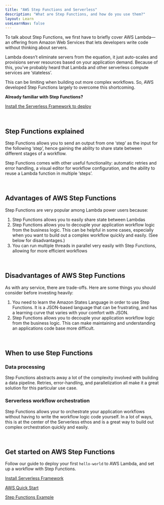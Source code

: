 ```yaml
---
title: "AWS Step Functions and Serverless"
description: "What are Step Functions, and how do you use them?"
layout: Learn
useLearnNav: false
---
```


To talk about Step Functions, we first have to briefly cover AWS Lambda—an offering from Amazon Web Services that lets developers write code without thinking about servers.

Lambda doesn’t eliminate servers from the equation, it just auto-scales and provisions server resources based on your application demand. Because of this, you’ve probably heard that Lambda and other serverless compute services are ‘stateless’.

This can be limiting when building out more complex workflows. So, AWS developed Step Functions largely to overcome this shortcoming.

**Already familiar with Step Functions?**

[Install the Serverless Framework to deploy](https://serverless.com/framework/docs/providers/aws/guide/quick-start/)

<br/>

## Step Functions explained

Step Functions allows you to send an output from one ‘step’ as the input for the following ‘step’, hence gaining the ability to share state between different stages of a workflow.

Step Functions comes with other useful functionality: automatic retries and error handling, a visual editor for workflow configuration, and the ability to reuse a Lambda function in multiple ‘steps’. 

<br/>

## Advantages of AWS Step Functions
Step Functions are very popular among Lambda power users because:

1. Step Functions allows you to easily share state between Lambdas 
2. Step Functions allows you to decouple your application workflow logic from the business logic. This can be helpful in some cases, especially when you want to build out a complex workflow quickly and easily. (See below for disadvantages.) 
3. You can run multiple threads in parallel very easily with Step Functions, allowing for more efficient workflows


<br/>

## Disadvantages of AWS Step Functions

As with any service, there are trade-offs. Here are some things you should consider before investing heavily:

1. You need to learn the Amazon States Language in order to use Step Functions. It is a JSON-based language that can be frustrating, and has a learning curve that varies with your comfort with JSON.
2. Step Functions allows you to decouple your application workflow logic from the business logic. This can make maintaining and understanding an applications code base more difficult.


<br/>

## When to use Step Functions

### Data processing

Step Functions abstracts away a lot of the complexity involved with building a data pipeline. Retries, error-handling, and parallelization all make it a great solution for this particular use case.

### Serverless workflow orchestration 

Step Functions allows your to orchestrate your application workflows without having to write the workflow logic code yourself. In a lot of ways, this is at the center of the Serverless ethos and is a great way to build out complex orchestration quickly and easily.


<br/>

## Get started on AWS Step Functions

Follow our guide to deploy your first `hello-world` to AWS Lambda, and set up a workflow with Step Functions.

[Install Serverless Framework](http://localhost:8000/framework/docs/getting-started/)

[AWS Quick Start](http://localhost:8000/framework/docs/providers/aws/guide/quick-start/)

[Step Functions Example](https://serverless.com/blog/how-to-manage-your-aws-step-functions-with-serverless)


